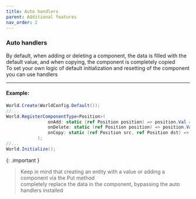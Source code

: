 ```yaml
---
title: Auto handlers
parent: Additional features
nav_order: 2
---
```


### Auto handlers
By default, when adding or deleting a component, the data is filled with the default value, and when copying, the component is completely copied  
To set your own logic of default initialization and resetting of the component you can use handlers

___

#### Example:
```csharp
World.Create(WorldConfig.Default());
//...
World.RegisterComponentType<Position>(
                onAdd: static (ref Position position) => position.Val = Vector3.One, // replaces the behavior when creating a component via the Add method
                onDelete: static (ref Position position) => position.Val = Vector3.One, // replaces the behavior when deleting a component via the Delete method
                onCopy: static (ref Position src, ref Position dst) => dst.Val = src.Val, // replaces the behavior when copying a component
            );
//...
World.Initialize();
```

{: .important }
> Keep in mind that creating an entity with a value or adding a component via the Put method  
> completely replace the data in the component, bypassing the auto handlers installed